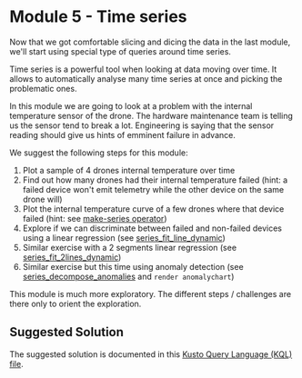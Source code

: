 # Module 5 - Time series

Now that we got comfortable slicing and dicing the data in the last module, we'll start using special type of queries around time series.

Time series is a powerful tool when looking at data moving over time.  It allows to automatically analyse many time series at once and picking the problematic ones.

In this module we are going to look at a problem with the internal temperature sensor of the drone.  The hardware maintenance team is telling us the sensor tend to break a lot.  Engineering is saying that the sensor reading should give us hints of emminent failure in advance.

We suggest the following steps for this module:

1. Plot a sample of 4 drones internal temperature over time
1. Find out how many drones had their internal temperature failed (hint:  a failed device won't emit telemetry while the other device on the same drone will)
1. Plot the internal temperature curve of a few drones where that device failed (hint:  see [make-series operator](https://docs.microsoft.com/en-us/azure/data-explorer/kusto/query/make-seriesoperator))
1. Explore if we can discriminate between failed and non-failed devices using a linear regression (see [series_fit_line_dynamic](https://docs.microsoft.com/en-us/azure/data-explorer/kusto/query/series-fit-line-dynamicfunction))
1. Similar exercise with a 2 segments linear regression (see [series_fit_2lines_dynamic](https://docs.microsoft.com/en-us/azure/data-explorer/kusto/query/series-fit-2lines-dynamicfunction))
1. Similar exercise but this time using anomaly detection (see [series_decompose_anomalies](https://docs.microsoft.com/en-us/azure/data-explorer/kusto/query/series-decompose-anomaliesfunction) and `render anomalychart`)

This module is much more exploratory.  The different steps / challenges are there only to orient the exploration.

## Suggested Solution

The suggested solution is documented in this [Kusto Query Language (KQL) file](time-series-queries.kql).
